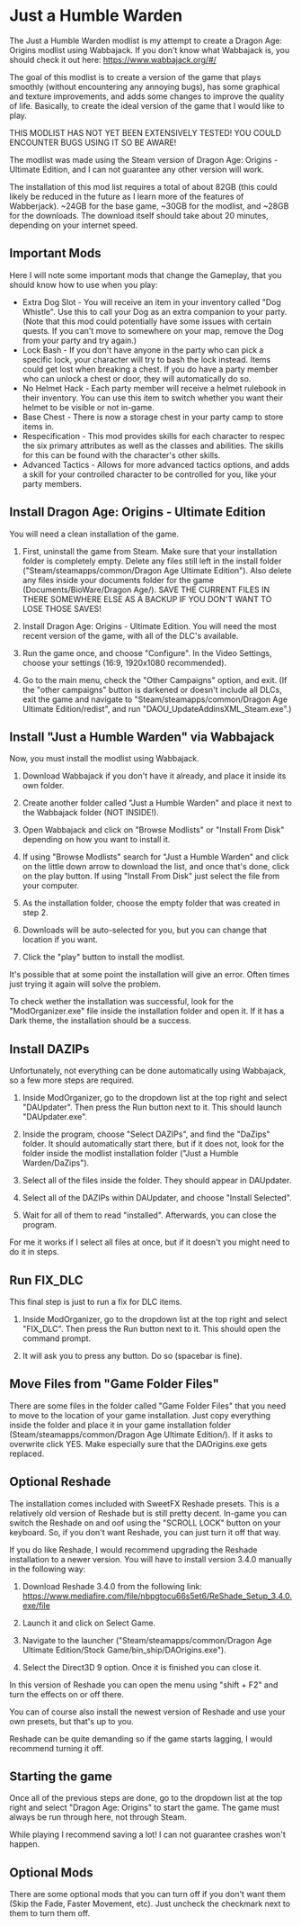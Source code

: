 # Just a Humble Warden

The Just a Humble Warden modlist is my attempt to create a Dragon Age: Origins modlist using Wabbajack. If you don't know what Wabbajack is, you should check it out here: <https://www.wabbajack.org/#/>

The goal of this modlist is to create a version of the game that plays smoothly (without encountering any annoying bugs), has some graphical and texture improvements, and adds some changes to improve the quality of life. Basically, to create the ideal version of the game that I would like to play.

THIS MODLIST HAS NOT YET BEEN EXTENSIVELY TESTED! YOU COULD ENCOUNTER BUGS USING IT SO BE AWARE!

The modlist was made using the Steam version of Dragon Age: Origins - Ultimate Edition, and I can not guarantee any other version will work.

The installation of this mod list requires a total of about 82GB (this could likely be reduced in the future as I learn more of the features of Wabberjack). ~24GB for the base game, ~30GB for the modlist, and ~28GB for the downloads. The download itself should take about 20 minutes, depending on your internet speed.

## Important Mods

Here I will note some important mods that change the Gameplay, that you should know how to use when you play:

* Extra Dog Slot - You will receive an item in your inventory called "Dog Whistle". Use this to call your Dog as an extra companion to your party. (Note that this mod could potentially have some issues with certain quests. If you can't move to somewhere on your map, remove the Dog from your party and try again.)
* Lock Bash - If you don't have anyone in the party who can pick a specific lock, your character will try to bash the lock instead. Items could get lost when breaking a chest. If you do have a party member who can unlock a chest or door, they will automatically do so.
* No Helmet Hack - Each party member will receive a helmet rulebook in their inventory. You can use this item to switch whether you want their helmet to be visible or not in-game.
* Base Chest - There is now a storage chest in your party camp to store items in.
* Respecification - This mod provides skills for each character to respec the six primary attributes as well as the classes and abilities. The skills for this can be found with the character's other skills.
* Advanced Tactics - Allows for more advanced tactics options, and adds a skill for your controlled character to be controlled for you, like your party members.

## Install Dragon Age: Origins - Ultimate Edition

You will need a clean installation of the game.

1. First, uninstall the game from Steam. Make sure that your installation folder is completely empty. Delete any files still left in the install folder ("Steam/steamapps/common/Dragon Age Ultimate Edition"). Also delete any files inside your documents folder for the game (Documents/BioWare/Dragon Age/). SAVE THE CURRENT FILES IN THERE SOMEWHERE ELSE AS A BACKUP IF YOU DON'T WANT TO LOSE THOSE SAVES!

2. Install Dragon Age: Origins - Ultimate Edition. You will need the most recent version of the game, with all of the DLC's available.

3. Run the game once, and choose "Configure". In the Video Settings, choose your settings (16:9, 1920x1080 recommended). 

4. Go to the main menu, check the "Other Campaigns" option, and exit. (If the "other campaigns" button is darkened or doesn't include all DLCs, exit the game and navigate to "Steam/steamapps/common/Dragon Age Ultimate Edition/redist", and run "DAOU_UpdateAddinsXML_Steam.exe".)

## Install "Just a Humble Warden" via Wabbajack

Now, you must install the modlist using Wabbajack.

1. Download Wabbajack if you don't have it already, and place it inside its own folder.

2. Create another folder called "Just a Humble Warden" and place it next to the Wabbajack folder (NOT INSIDE!).

3. Open Wabbajack and click on "Browse Modlists" or "Install From Disk" depending on how you want to install it.

3. If using "Browse Modlists" search for "Just a Humble Warden" and click on the little down arrow to download the list, and once that's done, click on the play button. If using "Install From Disk" just select the file from your computer.

4. As the installation folder, choose the empty folder that was created in step 2.

5. Downloads will be auto-selected for you, but you can change that location if you want. 

6. Click the "play" button to install the modlist.

It's possible that at some point the installation will give an error. Often times just trying it again will solve the problem.

To check wether the installation was successful, look for the "ModOrganizer.exe" file inside the installation folder and open it. If it has a Dark theme, the installation should be a success.

## Install DAZIPs

Unfortunately, not everything can be done automatically using Wabbajack, so a few more steps are required.

1. Inside ModOrganizer, go to the dropdown list at the top right and select "DAUpdater". Then press the Run button next to it. This should launch "DAUpdater.exe".

2. Inside the program, choose "Select DAZIPs", and find the "DaZips" folder. It should automatically start there, but if it does not, look for the folder inside the modlist installation folder ("Just a Humble Warden/DaZips"). 

3. Select all of the files inside the folder. They should appear in DAUpdater.

4. Select all of the DAZIPs within DAUpdater, and choose "Install Selected".

5. Wait for all of them to read "installed". Afterwards, you can close the program.

For me it works if I select all files at once, but if it doesn't you might need to do it in steps.

## Run FIX_DLC

This final step is just to run a fix for DLC items.

1. Inside ModOrganizer, go to the dropdown list at the top right and select "FIX_DLC". Then press the Run button next to it. This should open the command prompt.

2. It will ask you to press any button. Do so (spacebar is fine).

## Move Files from "Game Folder Files"

There are some files in the folder called "Game Folder Files" that you need to move to the location of your game installation. Just copy everything inside the folder and place it in your game installation folder (Steam/steamapps/common/Dragon Age Ultimate Edition/). If it asks to overwrite click YES. Make especially sure that the DAOrigins.exe gets replaced.

## Optional Reshade

The installation comes included with SweetFX Reshade presets. This is a relatively old version of Reshade but is still pretty decent. In-game you can switch the Reshade on and oof using the "SCROLL LOCK" button on your keyboard. So, if you don't want Reshade, you can just turn it off that way. 

If you do like Reshade, I would recommend upgrading the Reshade installation to a newer version. You will have to install version 3.4.0 manually in the following way:

1. Download Reshade 3.4.0 from the following link: https://www.mediafire.com/file/nbpgtocu66s5et6/ReShade_Setup_3.4.0.exe/file

2. Launch it and click on Select Game.

3. Navigate to the launcher ("Steam/steamapps/common/Dragon Age Ultimate Edition/Stock Game/bin_ship/DAOrigins.exe").

4. Select the Direct3D 9 option. Once it is finished you can close it.

In this version of Reshade you can open the menu using "shift + F2" and turn the effects on or off there.

You can of course also install the newest version of Reshade and use your own presets, but that's up to you.

Reshade can be quite demanding so if the game starts lagging, I would recommend turning it off.

## Starting the game

Once all of the previous steps are done, go to the dropdown list at the top right and select "Dragon Age: Origins" to start the game. The game must always be run through here, not through Steam.

While playing I recommend saving a lot! I can not guarantee crashes won't happen.

## Optional Mods

There are some optional mods that you can turn off if you don't want them (Skip the Fade, Faster Movement, etc). Just uncheck the checkmark next to them to turn them off.
